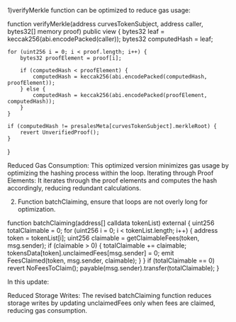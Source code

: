 1)verifyMerkle function can be optimized to reduce gas usage:


function verifyMerkle(address curvesTokenSubject, address caller, bytes32[] memory proof) public view {
    bytes32 leaf = keccak256(abi.encodePacked(caller));
    bytes32 computedHash = leaf;

    for (uint256 i = 0; i < proof.length; i++) {
        bytes32 proofElement = proof[i];

        if (computedHash < proofElement) {
            computedHash = keccak256(abi.encodePacked(computedHash, proofElement));
        } else {
            computedHash = keccak256(abi.encodePacked(proofElement, computedHash));
        }
    }

    if (computedHash != presalesMeta[curvesTokenSubject].merkleRoot) {
        revert UnverifiedProof();
    }
}

Reduced Gas Consumption: This optimized version minimizes gas usage by optimizing the hashing process within the loop.
Iterating through Proof Elements: It iterates through the proof elements and computes the hash accordingly, reducing redundant calculations.

2) Function batchClaiming, ensure that loops are not overly long for optimization.


function batchClaiming(address[] calldata tokenList) external {
    uint256 totalClaimable = 0;
    for (uint256 i = 0; i < tokenList.length; i++) {
        address token = tokenList[i];
        uint256 claimable = getClaimableFees(token, msg.sender);
        if (claimable > 0) {
            totalClaimable += claimable;
            tokensData[token].unclaimedFees[msg.sender] = 0;
            emit FeesClaimed(token, msg.sender, claimable);
        }
    }
    if (totalClaimable == 0) revert NoFeesToClaim();
    payable(msg.sender).transfer(totalClaimable);
}

In this update:

Reduced Storage Writes: The revised batchClaiming function reduces storage writes by updating unclaimedFees only when fees are claimed, reducing gas consumption.